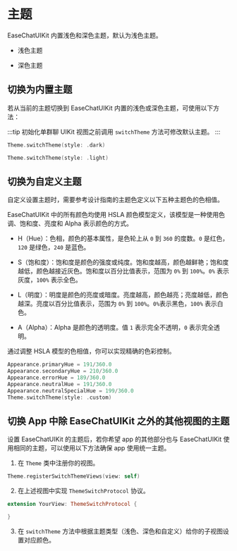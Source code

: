 # 主题

<Toc />

EaseChatUIKit 内置浅色和深色主题，默认为浅色主题。

- 浅色主题

<ImageGallery>
  <ImageItem src="/images/uikit/chatuikit/ios/light_mode.png" title="浅色主题" />
</ImageGallery>

- 深色主题

<ImageGallery>
  <ImageItem src="/images/uikit/chatuikit/ios/dark_mode.png" title="深色主题" />
</ImageGallery>

## 切换为内置主题 

若从当前的主题切换到 EaseChatUIKit 内置的浅色或深色主题，可使用以下方法：

:::tip
初始化单群聊 UIKit 视图之前调用 `switchTheme` 方法可修改默认主题。
:::

```swift
Theme.switchTheme(style: .dark)
```

```swift
Theme.switchTheme(style: .light)
```

## 切换为自定义主题   

自定义设置主题时，需要参考设计指南的主题色定义以下五种主题色的色相值。

EaseChatUIKit 中的所有颜色均使用 HSLA 颜色模型定义，该模型是一种使用色调、饱和度、亮度和 Alpha 表示颜色的方式。

- H（Hue）：色相，颜色的基本属性，是色轮上从 `0` 到 `360` 的度数。`0` 是红色，`120` 是绿色，`240` 是蓝色。

- S（饱和度）：饱和度是颜色的强度或纯度。饱和度越高，颜色越鲜艳；饱和度越低，颜色越接近灰色。饱和度以百分比值表示，范围为 `0%` 到 `100%`。`0%` 表示灰度，`100%` 表示全色。

- L（明度）：明度是颜色的亮度或暗度。亮度越高，颜色越亮；亮度越低，颜色越深。亮度以百分比值表示，范围为 `0%` 到 `100%`。`0%`表示黑色，`100%` 表示白色。

- A（Alpha）：Alpha 是颜色的透明度。值 `1` 表示完全不透明，`0` 表示完全透明。

通过调整 HSLA 模型的色相值，你可以实现精确的色彩控制。

```Swift
Appearance.primaryHue = 191/360.0
Appearance.secondaryHue = 210/360.0
Appearance.errorHue = 189/360.0
Appearance.neutralHue = 191/360.0
Appearance.neutralSpecialHue = 199/360.0
Theme.switchTheme(style: .custom)
```

## 切换 App 中除 EaseChatUIKit 之外的其他视图的主题

设置 EaseChatUIKit 的主题后，若你希望 app 的其他部分也与 EaseChatUIKit 使用相同的主题，可以使用以下方法确保 app 使用统一主题。

1. 在 `Theme` 类中注册你的视图。

```Swift
Theme.registerSwitchThemeViews(view: self)
```

2. 在上述视图中实现 `ThemeSwitchProtocol` 协议。

```Swift
extension YourView: ThemeSwitchProtocol {

}
```

3. 在 `switchTheme` 方法中根据主题类型（浅色、深色和自定义）给你的子视图设置对应颜色。
